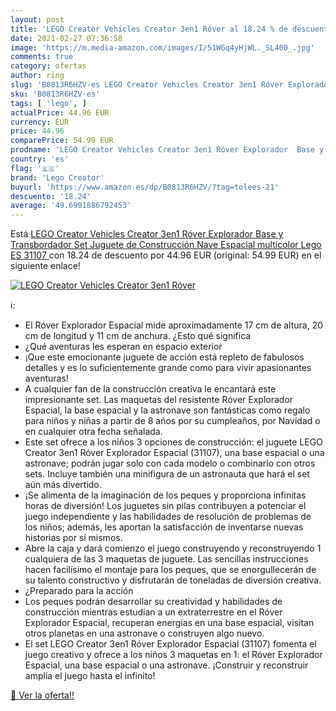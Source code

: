 ```yaml
---
layout: post
title: 'LEGO Creator Vehicles Creator 3en1 Róver al 18.24 % de descuento'
date: 2021-02-27 07:36:58
image: 'https://m.media-amazon.com/images/I/51WGq4yHjWL._SL400_.jpg'
comments: true
category: ofertas
author: ring
slug: 'B0813R6HZV-es LEGO Creator Vehicles Creator 3en1 Róver Explorador Base y...'
sku: 'B0813R6HZV-es'
tags: [ 'lego', ]
actualPrice: 44.96 EUR
currency: EUR
price: 44.96
comparePrice: 54.99 EUR
prodname: 'LEGO Creator Vehicles Creator 3en1 Róver Explorador  Base y Transbordador Set  Juguete de Construcción Nave Espacial  multicolor  Lego ES 31107 '
country: 'es'
flag: '🇪🇸'
brand: 'Lego Creator'
buyurl: 'https://www.amazon.es/dp/B0813R6HZV/?tag=tolees-21'
descuento: '18.24'
average: '49.6901886792453'
---
```


Está [LEGO Creator Vehicles Creator 3en1 Róver Explorador  Base y Transbordador Set  Juguete de Construcción Nave Espacial  multicolor  Lego ES 31107 ](https://www.amazon.es/dp/B0813R6HZV/?tag=tolees-21) con 18.24 de descuento por 44.96 EUR (original: 54.99 EUR) en el siguiente enlace!

[![LEGO Creator Vehicles Creator 3en1 Róver](https://m.media-amazon.com/images/I/51WGq4yHjWL._SL400_.jpg)](https://www.amazon.es/dp/B0813R6HZV/?tag=tolees-21)

ℹ️:

- El Róver Explorador Espacial mide aproximadamente 17 cm de altura, 20 cm de longitud y 11 cm de anchura. ¿Esto qué significa
- ¿Qué aventuras les esperan en espacio exterior
- ¡Que este emocionante juguete de acción está repleto de fabulosos detalles y es lo suficientemente grande como para vivir apasionantes aventuras!
- A cualquier fan de la construcción creativa le encantará este impresionante set. Las maquetas del resistente Róver Explorador Espacial, la base espacial y la astronave son fantásticas como regalo para niños y niñas a partir de 8 años por su cumpleaños, por Navidad o en cualquier otra fecha señalada.
- Este set ofrece a los niños 3 opciones de construcción: el juguete LEGO Creator 3en1 Róver Explorador Espacial (31107), una base espacial o una astronave; podrán jugar solo con cada modelo o combinarlo con otros sets. Incluye también una minifigura de un astronauta que hará el set aún más divertido.
- ¡Se alimenta de la imaginación de los peques y proporciona infinitas horas de diversión! Los juguetes sin pilas contribuyen a potenciar el juego independiente y las habilidades de resolución de problemas de los niños; además, les aportan la satisfacción de inventarse nuevas historias por sí mismos.
- Abre la caja y dará comienzo el juego construyendo y reconstruyendo 1 cualquiera de las 3 maquetas de juguete. Las sencillas instrucciones hacen facilísimo el montaje para los peques, que se enorgullecerán de su talento constructivo y disfrutarán de toneladas de diversión creativa.
- ¿Preparado para la acción
- Los peques podrán desarrollar su creatividad y habilidades de construcción mientras estudian a un extraterrestre en el Róver Explorador Espacial, recuperan energías en una base espacial, visitan otros planetas en una astronave o construyen algo nuevo.
- El set LEGO Creator 3en1 Róver Explorador Espacial (31107) fomenta el juego creativo y ofrece a los niños 3 maquetas en 1: el Róver Explorador Espacial, una base espacial o una astronave. ¡Construir y reconstruir amplía el juego hasta el infinito!

[🛒 Ver la oferta!!](https://www.amazon.es/dp/B0813R6HZV/?tag=tolees-21)
